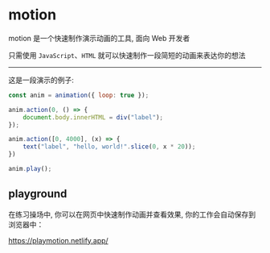 # motion

motion 是一个快速制作演示动画的工具, 面向 Web 开发者

只需使用 `JavaScript`、`HTML` 就可以快速制作一段简短的动画来表达你的想法

---

这是一段演示的例子: 

```javascript
const anim = animation({ loop: true });

anim.action(0, () => {
    document.body.innerHTML = div("label");
});

anim.action([0, 4000], (x) => {
    text("label", "hello, world!".slice(0, x * 20));
})

anim.play();
```

## playground

在练习操场中, 你可以在网页中快速制作动画并查看效果, 你的工作会自动保存到浏览器中：

<https://playmotion.netlify.app/>
